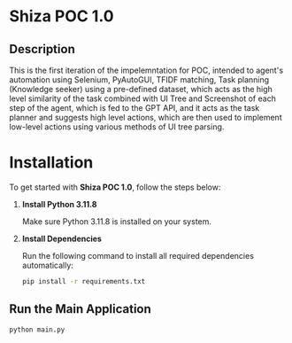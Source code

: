 # Shiza POC 1.0

## Description

This is the first iteration of the impelemntation for POC, intended to agent's automation using Selenium, PyAutoGUI, TFIDF matching, Task planning (Knowledge seeker) using a pre-defined dataset, which acts as the high level similarity of the task combined with UI Tree and Screenshot of each step of the agent, which is fed to the GPT API, and it acts as the task planner and suggests high level actions, which are then used to implement low-level actions using various methods of UI tree parsing.


# Installation

To get started with **Shiza POC 1.0**, follow the steps below:

1. **Install Python 3.11.8**
   
   Make sure Python 3.11.8 is installed on your system.

2. **Install Dependencies**

   Run the following command to install all required dependencies automatically:

   ```bash
   pip install -r requirements.txt

## Run the Main Application
    python main.py
